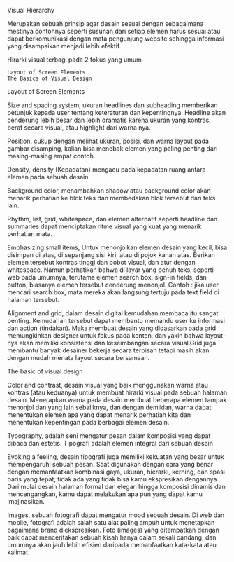 

Visual Hierarchy

Merupakan sebuah prinsip agar desain sesuai dengan sebagaimana mestinya contohnya seperti susunan dari setiap elemen harus sesuai atau dapat berkomunikasi dengan mata pengunjung website sehingga informasi yang disampaikan menjadi lebih efektif.

Hirarki visual terbagi pada 2 fokus yang umum

    Layout of Screen Elements
    The Basics of Visual Design

Layout of Screen Elements

Size and spacing system, ukuran headlines dan subheading memberikan petunjuk kepada user tentang keteraturan dan kepentingnya. Headline akan cenderung lebih besar dan lebih dramatis karena ukuran yang kontras, berat secara visual, atau highlight dari warna nya.

Position, cukup dengan melihat ukuran, posisi, dan warna layout pada gambar disamping, kalian bisa menebak elemen yang paling penting dari masing-masing empat contoh.

Density, density (Kepadatan) mengacu pada kepadatan ruang antara elemen pada sebuah desain.

Background color, menambahkan shadow atau background color akan menarik perhatian ke blok teks dan membedakan blok tersebut dari teks lain.

Rhythm, list, grid, whitespace, dan elemen alternatif seperti headline dan summaries dapat menciptakan ritme visual yang kuat yang menarik perhatian mata.

Emphasizing small items, Untuk menonjolkan elemen desain yang kecil, bisa disimpan di atas, di sepanjang sisi kiri, atau di pojok kanan atas. Berikan elemen tersebut kontras tinggi dan bobot visual, dan atur dengan whitespace. Namun perhatikan bahwa di layar yang penuh teks, seperti web pada umumnya, terutama elemen search box, sign-in fields, dan button; biasanya elemen tersebut cenderung menonjol. Contoh : jika user mencari search box, mata mereka akan langsung tertuju pada text field di halaman tersebut.

Alignment and grid, dalam desain digital kemudahan membaca itu sangat penting. Kemudahan tersebut dapat membantu memandu user ke informasi dan action (tindakan). Maka membuat desain yang didasarkan pada grid memungkinkan designer untuk fokus pada konten, dan yakin bahwa layout-nya akan memiliki konsistensi dan keseimbangan secara visual.Grid juga membantu banyak desainer bekerja secara terpisah tetapi masih akan dengan mudah menata layout secara bersamaan.

The basic of visual design

Color and contrast, desain visual yang baik menggunakan warna atau kontras (atau keduanya) untuk membuat hirarki visual pada sebuah halaman desain. Menerapkan warna pada desain membuat beberapa elemen tampak menonjol dan yang lain sebaliknya, dan dengan demikian, warna dapat menentukan elemen apa yang dapat menarik perhatian kita dan menentukan kepentingan pada berbagai elemen desain.

Typography, adalah seni mengatur pesan dalam komposisi yang dapat dibaca dan estetis. Tipografi adalah elemen integral dari sebuah desain

Evoking a feeling, desain tipografi juga memiliki kekuatan yang besar untuk mempengaruhi sebuah pesan. Saat digunakan dengan cara yang benar dengan memanfaatkan kombinasi gaya, ukuran, hierarki, kerning, dan spasi baris yang tepat; tidak ada yang tidak bisa kamu ekspresikan dengannya. Dari mulai desain halaman formal dan elegan hingga komposisi dinamis dan mencengangkan, kamu dapat melakukan apa pun yang dapat kamu imajinasikan.

Images, sebuah fotografi dapat mengatur mood sebuah desain. Di web dan mobile, fotografi adalah salah satu alat paling ampuh untuk menetapkan bagaimana brand diekspresikan. Foto (images) yang ditempatkan dengan baik dapat menceritakan sebuah kisah hanya dalam sekali pandang, dan umumnya akan jauh lebih efisien daripada memanfaatkan kata-kata atau kalimat.
